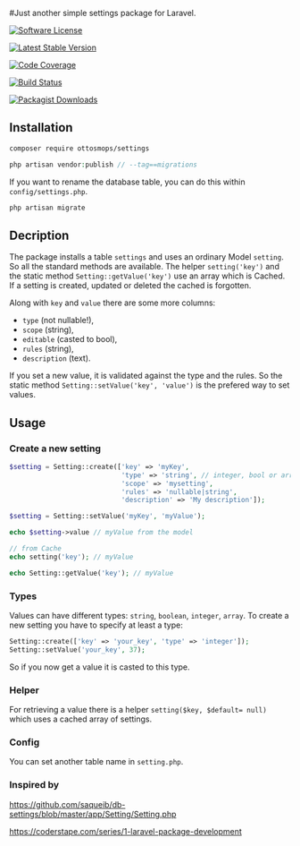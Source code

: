 #Just another simple settings package for Laravel. 

[![Software License](https://img.shields.io/badge/license-MIT-blue.svg?style=flat-square)](LICENSE.md)
<!-- latest stable version -->
[![Latest Stable Version](https://poser.pugx.org/ottosmops/settings/v/stable?format=flat-square)](https://packagist.org/packages/ottosmops/settings)
<!-- scrutinizer code coverage -->
[![Code Coverage](https://scrutinizer-ci.com/g/ottosmops/settings/badges/coverage.png?b=master)](https://scrutinizer-ci.com/g/ottosmops/settings/?branch=master)
<!-- travis -->
[![Build Status](https://travis-ci.org/ottosmops/settings.svg?branch=master)](https://travis-ci.org/ottosmops/settings)
<!-- packagist -->
[![Packagist Downloads](https://img.shields.io/packagist/dt/ottosmops/settings.svg?style=flat-square)](https://packagist.org/packages/ottosmops/settings)


## Installation
```bash 
composer require ottosmops/settings 
```

```php
php artisan vendor:publish // --tag==migrations
```

If you want to rename the database table, you can do this within `config/settings.php`. 

```php 
php artisan migrate 
```

## Decription

The package installs a table `settings` and uses an ordinary Model `setting`. So all the standard methods are available. The helper `setting('key')` and the static method `Setting::getValue('key')` use an array which is Cached. If a setting is created, updated or deleted the cached is forgotten.

Along with `key` and `value` there are some more columns: 

- `type` (not nullable!), 
- `scope` (string), 
- `editable` (casted to bool), 
- `rules` (string), 
- `description` (text).

If you set a new value, it is validated against the type and the rules. So the static method `Setting::setValue('key', 'value')` is the prefered way to set values. 

## Usage 

### Create a new setting

```php 
$setting = Setting::create(['key' => 'myKey', 
                            'type' => 'string', // integer, bool or array
                            'scope' => 'mysetting', 
                            'rules' => 'nullable|string', 
                            'description' => 'My description']);

$setting = Setting::setValue('myKey', 'myValue');

echo $setting->value // myValue from the model

// from Cache
echo setting('key'); // myValue

echo Setting::getValue('key'); // myValue

```

### Types
Values can have different types: `string`, `boolean`, `integer`, `array`. To create a new setting you have to specify at least a type:

```php 
Setting::create(['key' => 'your_key', 'type' => 'integer']);
Setting::setValue('your_key', 37);
```

So if you now get a value it is casted to this type.

### Helper
For retrieving a value there is a helper `setting($key, $default= null)` which uses a cached array of settings. 

### Config
You can set another table name in `setting.php`.

### Inspired by 
https://github.com/saqueib/db-settings/blob/master/app/Setting/Setting.php

https://coderstape.com/series/1-laravel-package-development
